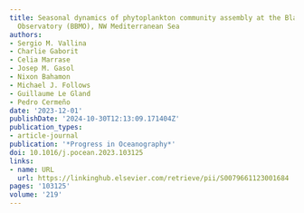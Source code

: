 ```yaml
---
title: Seasonal dynamics of phytoplankton community assembly at the Blanes Bay Microbial
  Observatory (BBMO), NW Mediterranean Sea
authors:
- Sergio M. Vallina
- Charlie Gaborit
- Celia Marrase
- Josep M. Gasol
- Nixon Bahamon
- Michael J. Follows
- Guillaume Le Gland
- Pedro Cermeño
date: '2023-12-01'
publishDate: '2024-10-30T12:13:09.171404Z'
publication_types:
- article-journal
publication: '*Progress in Oceanography*'
doi: 10.1016/j.pocean.2023.103125
links:
- name: URL
  url: https://linkinghub.elsevier.com/retrieve/pii/S0079661123001684
pages: '103125'
volume: '219'
---
```

